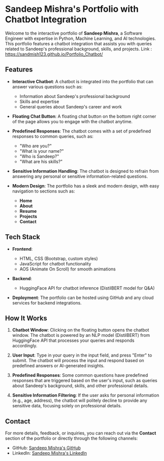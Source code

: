 # Sandeep Mishra's Portfolio with Chatbot Integration

Welcome to the interactive portfolio of **Sandeep Mishra**, a Software Engineer with expertise in Python, Machine Learning, and AI technologies. This portfolio features a chatbot integration that assists you with queries related to Sandeep's professional background, skills, and projects.
Link : https://sandmish123.github.io/Portfolio_Chatbot/

## Features

- **Interactive Chatbot**: A chatbot is integrated into the portfolio that can answer various questions such as:
  - Information about Sandeep's professional background
  - Skills and expertise
  - General queries about Sandeep's career and work

- **Floating Chat Button**: A floating chat button on the bottom right corner of the page allows you to engage with the chatbot anytime.

- **Predefined Responses**: The chatbot comes with a set of predefined responses to common queries, such as:
  - "Who are you?"
  - "What is your name?"
  - "Who is Sandeep?"
  - "What are his skills?"

- **Sensitive Information Handling**: The chatbot is designed to refrain from answering any personal or sensitive information-related questions.

- **Modern Design**: The portfolio has a sleek and modern design, with easy navigation to sections such as:
  - **Home**
  - **About**
  - **Resume**
  - **Projects**
  - **Contact**

## Tech Stack

- **Frontend**: 
  - HTML, CSS (Bootstrap, custom styles)
  - JavaScript for chatbot functionality
  - AOS (Animate On Scroll) for smooth animations

- **Backend**:
  - HuggingFace API for chatbot inference (DistilBERT model for Q&A)
  
- **Deployment**: The portfolio can be hosted using GitHub and any cloud services for backend integrations.

## How It Works

1. **Chatbot Window**: Clicking on the floating button opens the chatbot window. The chatbot is powered by an NLP model (DistilBERT) from HuggingFace API that processes your queries and responds accordingly.

2. **User Input**: Type in your query in the input field, and press "Enter" to submit. The chatbot will process the input and respond based on predefined answers or AI-generated insights.

3. **Predefined Responses**: Some common questions have predefined responses that are triggered based on the user's input, such as queries about Sandeep's background, skills, and other professional details.

4. **Sensitive Information Filtering**: If the user asks for personal information (e.g., age, address), the chatbot will politely decline to provide any sensitive data, focusing solely on professional details.

## Contact

For more details, feedback, or inquiries, you can reach out via the **Contact** section of the portfolio or directly through the following channels:

- GitHub: [Sandeep Mishra's GitHub](https://github.com/Sandmish123)
- LinkedIn: [Sandeep Mishra's LinkedIn](https://www.linkedin.com/in/sandeep-mishra-298bb5219)

